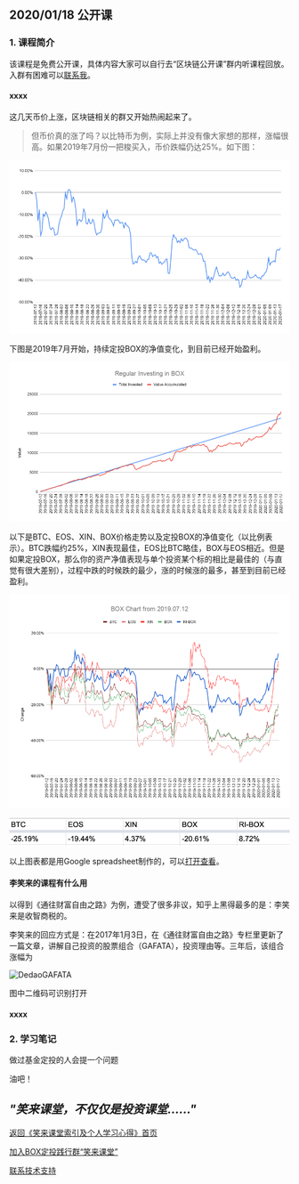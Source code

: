 ## 2020/01/18 公开课

### 1. 课程简介

该课程是免费公开课，具体内容大家可以自行去“区块链公开课”群内听课程回放。入群有困难可以[联系我](contact-info.md)。

#### xxxx

这几天币价上涨，区块链相关的群又开始热闹起来了。

> 但币价真的涨了吗？以比特币为例，实际上并没有像大家想的那样，涨幅很高。如果2019年7月份一把梭买入，币价跌幅仍达25%。如下图：

![BTCPrice](/xiaolai-main-course-public/images/20200118-01.png)

下图是2019年7月开始，持续定投BOX的净值变化，到目前已经开始盈利。

![RIB0X](/xiaolai-main-course-public/images/20200118-02.png)

以下是BTC、EOS、XIN、BOX价格走势以及定投BOX的净值变化（以比例表示）。BTC跌幅约25%，XIN表现最佳，EOS比BTC略佳，BOX与EOS相近。但是如果定投BOX，那么你的资产净值表现与单个投资某个标的相比是最佳的（与直觉有很大差别），过程中跌的时候跌的最少，涨的时候涨的最多，甚至到目前已经盈利。

![FusionPriceChart](/xiaolai-main-course-public/images/20200118-03.png)

![FusionPrice](/xiaolai-main-course-public/images/20200118-04.png)

以上图表都是用Google spreadsheet制作的，可以[打开查看](https://docs.google.com/spreadsheets/d/192hxT_KL5i16nhJSBhq4lk33baIbYNWxAGd0XKx5nK8/edit?usp=sharing)。

#### 李笑来的课程有什么用

以得到《通往财富自由之路》为例，遭受了很多非议，知乎上黑得最多的是：李笑来是收智商税的。

李笑来的回应方式是：在2017年1月3日，在《通往财富自由之路》专栏里更新了一篇文章，讲解自己投资的股票组合（GAFATA），投资理由等。三年后，该组合涨幅为

![DedaoGAFATA](/xiaolai-main-course-public/images/20200118-05.png)

图中二维码可识别打开


#### xxxx

### 2. 学习笔记

做过基金定投的人会提一个问题

油吧！

## ***"笑来课堂，不仅仅是投资课堂……"***

[返回《笑来课堂索引及个人学习心得》首页](/README.md)

[加入BOX定投践行群“笑来课堂”](/xiaolai-class.md)

[联系技术支持](/contact-info.md)
